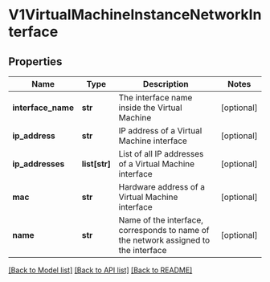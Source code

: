 # V1VirtualMachineInstanceNetworkInterface

## Properties
Name | Type | Description | Notes
------------ | ------------- | ------------- | -------------
**interface_name** | **str** | The interface name inside the Virtual Machine | [optional] 
**ip_address** | **str** | IP address of a Virtual Machine interface | [optional] 
**ip_addresses** | **list[str]** | List of all IP addresses of a Virtual Machine interface | [optional] 
**mac** | **str** | Hardware address of a Virtual Machine interface | [optional] 
**name** | **str** | Name of the interface, corresponds to name of the network assigned to the interface | [optional] 

[[Back to Model list]](../README.md#documentation-for-models) [[Back to API list]](../README.md#documentation-for-api-endpoints) [[Back to README]](../README.md)


